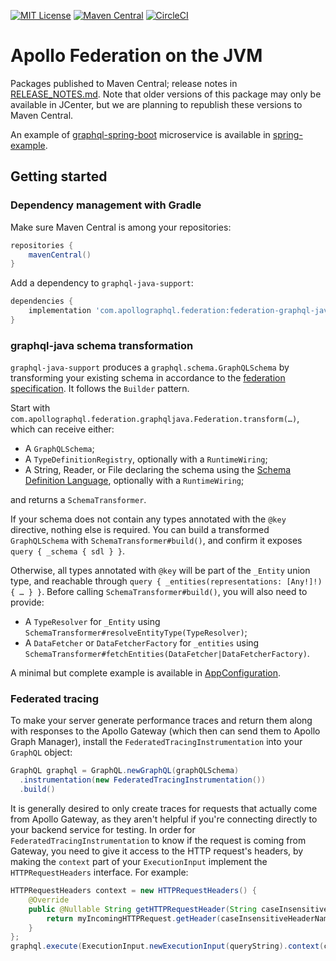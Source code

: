 [![MIT License](https://img.shields.io/github/license/apollographql/federation-jvm.svg)](LICENSE)
[![Maven Central](https://img.shields.io/maven-central/v/com.apollographql.federation/federation-graphql-java-support.svg)](https://maven-badges.herokuapp.com/maven-central/com.apollographql.federation/federation-graphql-java-support)
[![CircleCI](https://circleci.com/gh/apollographql/federation-jvm.svg?style=svg)](https://circleci.com/gh/apollographql/federation-jvm)

# Apollo Federation on the JVM

Packages published to Maven Central; release notes in [RELEASE_NOTES.md](RELEASE_NOTES.md). Note that older versions of this package may only be available in JCenter, but we are planning to republish these versions to Maven Central.

An example of [graphql-spring-boot](https://www.graphql-java-kickstart.com/spring-boot/) microservice is available in [spring-example](spring-example).

## Getting started

### Dependency management with Gradle

Make sure Maven Central is among your repositories:

```groovy
repositories {
    mavenCentral()
}
```

Add a dependency to `graphql-java-support`:

```groovy
dependencies {
    implementation 'com.apollographql.federation:federation-graphql-java-support:0.6.4'
}
```

### graphql-java schema transformation

`graphql-java-support` produces a `graphql.schema.GraphQLSchema` by transforming your existing schema in accordance to the
[federation specification](https://www.apollographql.com/docs/apollo-server/federation/federation-spec/).
It follows the `Builder` pattern.

Start with `com.apollographql.federation.graphqljava.Federation.transform(…)`, which can receive either:
- A `GraphQLSchema`;
- A `TypeDefinitionRegistry`, optionally with a `RuntimeWiring`;
- A String, Reader, or File declaring the schema using the [Schema Definition Language](https://www.apollographql.com/docs/apollo-server/essentials/schema/#schema-definition-language),
  optionally with a `RuntimeWiring`;

and returns a `SchemaTransformer`.

If your schema does not contain any types annotated with the `@key` directive, nothing else is required.
You can build a transformed `GraphQLSchema` with `SchemaTransformer#build()`, and confirm it exposes `query { _schema { sdl } }`.

Otherwise, all types annotated with `@key` will be part of the `_Entity` union type,
and reachable through `query { _entities(representations: [Any!]!) { … } }`. Before calling `SchemaTransformer#build()`,
you will also need to provide:
- A `TypeResolver` for `_Entity` using `SchemaTransformer#resolveEntityType(TypeResolver)`;
- A `DataFetcher` or `DataFetcherFactory` for `_entities`
  using `SchemaTransformer#fetchEntities(DataFetcher|DataFetcherFactory)`.

A minimal but complete example is available in
[AppConfiguration](spring-example/src/main/java/com/apollographql/federation/springexample/graphqljava/AppConfiguration.java).

### Federated tracing

To make your server generate performance traces and return them along with
responses to the Apollo Gateway (which then can send them to Apollo Graph
Manager), install the `FederatedTracingInstrumentation` into your `GraphQL`
object:

```java
GraphQL graphql = GraphQL.newGraphQL(graphQLSchema)
  .instrumentation(new FederatedTracingInstrumentation())
  .build()
```

It is generally desired to only create traces for requests that actually come
from Apollo Gateway, as they aren't helpful if you're connecting directly to
your backend service for testing. In order for `FederatedTracingInstrumentation`
to know if the request is coming from Gateway, you need to give it access to the
HTTP request's headers, by making the `context` part of your `ExecutionInput`
implement the `HTTPRequestHeaders` interface.  For example:

```java
HTTPRequestHeaders context = new HTTPRequestHeaders() {
    @Override
    public @Nullable String getHTTPRequestHeader(String caseInsensitiveHeaderName) {
        return myIncomingHTTPRequest.getHeader(caseInsensitiveHeaderName);
    }
};
graphql.execute(ExecutionInput.newExecutionInput(queryString).context(context));
```
